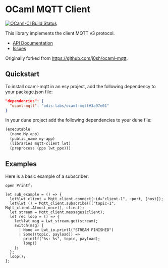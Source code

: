 # OCaml MQTT Client

[![OCaml-CI Build Status](https://img.shields.io/endpoint?url=https%3A%2F%2Fci.ocamllabs.io%2Fbadge%2Fhyper-systems%2Focaml-mqtt%2Fmaster&logo=ocaml)](https://ci.ocamllabs.io/github/hyper-systems/ocaml-mqtt)

This library implements the client MQTT v3 protocol.

* [API Documentation](https://hyper-systems.github.io/ocaml-mqtt/mqtt-client/Mqtt_client)
* [Issues](https://github.com/hyper-systems/ocaml-mqtt/issues)

Originally forked from https://github.com/j0sh/ocaml-mqtt.

## Quickstart

To install ocaml-mqtt in an esy project, add the following dependency to your package.json file:

```json
"dependencies": {
  "ocaml-mqtt": "odis-labs/ocaml-mqtt#3a97e01"
}
```

In your dune project add the following dependencies to your dune file:


```lisp
(executable
  (name My_app)
  (public_name my-app)
  (libraries mqtt-client lwt)
  (preprocess (pps lwt_ppx)))
```

## Examples

Here is a basic example of a subscriber:

```reason
open Printf;

let sub_example = () => {
  let%lwt client = Mqtt_client.connect(~id="client-1", ~port, [host]);
  let%lwt () = Mqtt_client.subscribe([("topic-1", Mqtt_client.Atmost_once)], client);
  let stream = Mqtt_client.messages(client);
  let rec loop = () => {
    let%lwt msg = Lwt_stream.get(stream);
    switch(msg) {
      | None => Lwt_io.printl("STREAM FINISHED")
      | Some((topic, payload)) =>
        printlf("%s: %s", topic, payload);
        loop()
    };
  };
  loop();
};
```
